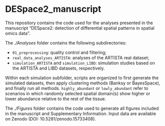 # DESpace2_manuscript
This repository contains the code used for the analyses presented in the manuscript “DESpace2: detection of differential spatial patterns in spatial omics data”.

The *./Analyses* folder contains the following subdirectories:

- `01_preprocessing`: quality control and filtering;
- `real_data_analyses_ARTISTA`: analyses of the ARTISTA real dataset;
- `simulation_ARTISTA` and `simulation_LIBD`: simulation studies based on the ARTISTA and LIBD datasets, respectively. 

Within each simulation subfolder, scripts are organized to first generate the simulated datasets, then apply clustering methods (Banksy or BayesSpace), and finally run all methods. `highly_abundant` or `lowly_abundant` refer to scenarios in which randomly selected spatial domain(s) show higher or lower abundance relative to the rest of the tissue.

The *./Figures* folder contains the code used to generate all figures included in the manuscript and Supplementary Information. Input data are available on Zenodo (DOI: 10.5281/zenodo.15733408).
